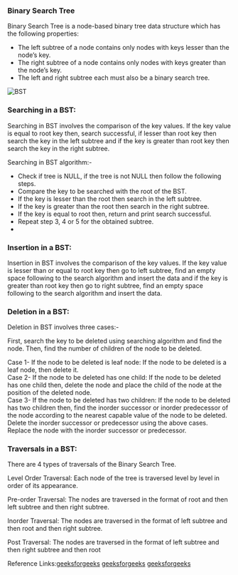 ### Binary Search Tree
Binary Search Tree is a node-based binary tree data structure which has the following properties:

- The left subtree of a node contains only nodes with keys lesser than the node’s key.
- The right subtree of a node contains only nodes with keys greater than the node’s key.
- The left and right subtree each must also be a binary search tree.                           

![BST](https://user-images.githubusercontent.com/103468688/224972642-cee64b74-c7e7-4ed7-aac0-96a808d659c7.png)
### Searching in a BST:


Searching in BST involves the comparison of the key values. If the key value is equal to root key then, search successful, if lesser than root key then search the key in the left subtree and if the key is greater than root key then search the key in the right subtree.

Searching in BST algorithm:-

- Check if tree is NULL, if the tree is not NULL then follow the following steps.
- Compare the key to be searched with the root of the BST.
- If the key is lesser than the root then search in the left subtree.
- If the key is greater than the root then search in the right subtree.
- If the key is equal to root then, return and print search successful.
- Repeat step 3, 4 or 5 for the obtained subtree.
- 
### Insertion in a BST:
Insertion in BST involves the comparison of the key values. If the key value is lesser than or equal to root key then go to left subtree, find an empty space following to the search algorithm and insert the data and if the key is greater than root key then go to right subtree, find an empty space following to the search algorithm and insert the data.

### Deletion in a BST:

Deletion in BST involves three cases:-

First, search the key to be deleted using searching algorithm and find the node. Then, find the number of children of the node to be deleted.               

Case 1- If the node to be deleted is leaf node: If the node to be deleted is a leaf node, then delete it.                  
Case 2- If the node to be deleted has one child: If the node to be deleted has one child then, delete the node and place the child of the node at the position of the deleted node.              
Case 3- If the node to be deleted has two children: If the node to be deleted has two children then, find the inorder successor or inorder predecessor of the node according to the nearest capable value of the node to be deleted. Delete the inorder successor or predecessor using the above cases. Replace the node with the inorder successor or predecessor.             
###  Traversals in a BST:

There are 4 types of traversals of the Binary Search Tree.                   

Level Order Traversal: Each node of the tree is traversed level by level in order of its appearance.             

Pre-order Traversal: The nodes are traversed in the format of root and then left subtree and then right subtree.              

Inorder Traversal: The nodes are traversed in the format of left subtree and then root and then right subtree.                  

Post Traversal: The nodes are traversed in the format of left subtree  and then right subtree and then root                  

Reference Links:[geeksforgeeks](https://www.geeksforgeeks.org/binary-search-tree-data-structure/) [geeksforgeeks](https://www.geeksforgeeks.org/introduction-to-binary-search-tree-data-structure-and-algorithm-tutorials/) [geeksforgeeks](https://www.geeksforgeeks.org/applications-advantages-and-disadvantages-of-binary-search-tree/)
